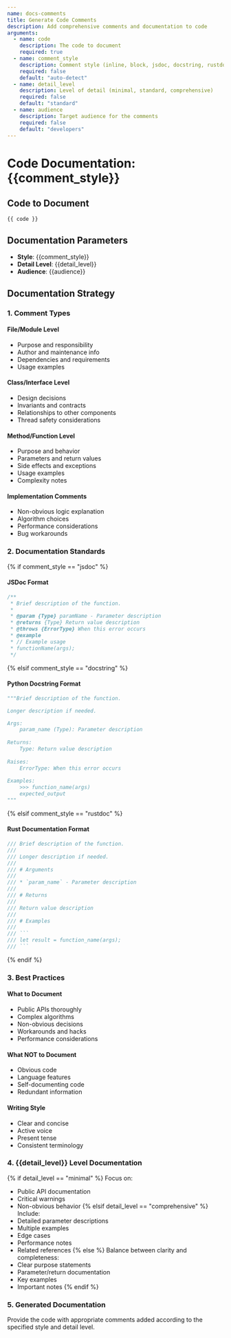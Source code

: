 ```yaml
---
name: docs-comments
title: Generate Code Comments
description: Add comprehensive comments and documentation to code
arguments:
  - name: code
    description: The code to document
    required: true
  - name: comment_style
    description: Comment style (inline, block, jsdoc, docstring, rustdoc)
    required: false
    default: "auto-detect"
  - name: detail_level
    description: Level of detail (minimal, standard, comprehensive)
    required: false
    default: "standard"
  - name: audience
    description: Target audience for the comments
    required: false
    default: "developers"
---
```


# Code Documentation: {{comment_style}}

## Code to Document
```
{{ code }}
```

## Documentation Parameters
- **Style**: {{comment_style}}
- **Detail Level**: {{detail_level}}
- **Audience**: {{audience}}

## Documentation Strategy

### 1. Comment Types

#### File/Module Level
- Purpose and responsibility
- Author and maintenance info
- Dependencies and requirements
- Usage examples

#### Class/Interface Level
- Design decisions
- Invariants and contracts
- Relationships to other components
- Thread safety considerations

#### Method/Function Level
- Purpose and behavior
- Parameters and return values
- Side effects and exceptions
- Usage examples
- Complexity notes

#### Implementation Comments
- Non-obvious logic explanation
- Algorithm choices
- Performance considerations
- Bug workarounds

### 2. Documentation Standards

{% if comment_style == "jsdoc" %}
#### JSDoc Format
```javascript
/**
 * Brief description of the function.
 * 
 * @param {Type} paramName - Parameter description
 * @returns {Type} Return value description
 * @throws {ErrorType} When this error occurs
 * @example
 * // Example usage
 * functionName(args);
 */
```
{% elsif comment_style == "docstring" %}
#### Python Docstring Format
```python
"""Brief description of the function.

Longer description if needed.

Args:
    param_name (Type): Parameter description
    
Returns:
    Type: Return value description
    
Raises:
    ErrorType: When this error occurs
    
Examples:
    >>> function_name(args)
    expected_output
"""
```
{% elsif comment_style == "rustdoc" %}
#### Rust Documentation Format
```rust
/// Brief description of the function.
/// 
/// Longer description if needed.
/// 
/// # Arguments
/// 
/// * `param_name` - Parameter description
/// 
/// # Returns
/// 
/// Return value description
/// 
/// # Examples
/// 
/// ```
/// let result = function_name(args);
/// ```
```
{% endif %}

### 3. Best Practices

#### What to Document
- Public APIs thoroughly
- Complex algorithms
- Non-obvious decisions
- Workarounds and hacks
- Performance considerations

#### What NOT to Document
- Obvious code
- Language features
- Self-documenting code
- Redundant information

#### Writing Style
- Clear and concise
- Active voice
- Present tense
- Consistent terminology

### 4. {{detail_level}} Level Documentation

{% if detail_level == "minimal" %}
Focus on:
- Public API documentation
- Critical warnings
- Non-obvious behavior
{% elsif detail_level == "comprehensive" %}
Include:
- Detailed parameter descriptions
- Multiple examples
- Edge cases
- Performance notes
- Related references
{% else %}
Balance between clarity and completeness:
- Clear purpose statements
- Parameter/return documentation
- Key examples
- Important notes
{% endif %}

### 5. Generated Documentation
Provide the code with appropriate comments added according to the specified style and detail level.